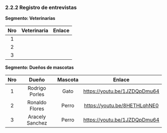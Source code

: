 ﻿### 2.2.2 Registro de entrevistas

**Segmento: Veterinarias**

|  Nro  | Veterinaria |  Enlace   |
|:-----:|:-----------:|:---------:|
|   1   |    	        |    	 	    |
|   2   |      	      |    	 	    |
|   3   |      	      |    	 	    |

**Segmento: Dueños de mascotas**

|  Nro  |       Dueño       | Mascota  |            Enlace            |      
|:-----:|:-----------------:|:--------:|:----------------------------:|
|   1   |  Rodrigo Porles   |   Gato   | https://youtu.be/1JZDQpDmu64 |
|   2   |  Ronaldo Flores   |  Perro   | https://youtu.be/8HETHLqhNE0 |
|   3   |  Aracely Sanchez  |  Perro   | https://youtu.be/1JZDQpDmu64 |                      
